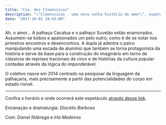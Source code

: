 ```yaml
---
title: "Cia. dos Clownssicos"
description: "\"Clownssicos - uma nova velha história de amor\", espetáculo da Cia. dos Clownssicos, confirmado na MARTE 2017"
date: "2017-10-01 19:43:00"
---
```


Ah, o amor... A palhaça Cacatua e o palhaço Suvelão estão enamorados. Assumem-se bobos e apaixonados um pelo outro, como é de se notar nos primeiros encontros e desencontros. A dupla já adentra o palco manipulando uma escada de alumínio que também se torna protagonista da história e serve de base para a construção do imaginário em torno de clássicos de reprises tracionais de circo e de histórias da cultura popular contadas através da lógica do imponderável.

O coletivo nasce em 2014 centrado na pesquisar da linguagem da palhaçaria, mais precisamente a partir das potencialidades do corpo em estado risível.

----------------------

Confira o horário e onde ocorrerá este espetáculo [através desse link](/programacao.html#horarios?clownssicos).

Encenação e dramaturgia: *Diocélio Barbosa*

Com: *Daniel Nóbrega* e *Irla Medeiros*
